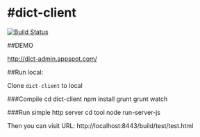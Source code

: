 #dict-client
================================

[![Build Status](https://travis-ci.org/ajaxsys/dict-client.svg?branch=master)](https://travis-ci.org/ajaxsys/dict-client)

##DEMO

http://dict-admin.appspot.com/

##Run local:

Clone `dict-client` to local

###Compile
    cd dict-client
    npm install
    grunt
    grunt watch

###Run simple http server
    cd tool
    node run-server-js

Then you can visit URL:
 http://localhost:8443/build/test/test.html
